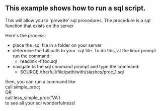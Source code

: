 ## This example shows how to run a sql script.

This will allow you to 'prewrite' sql procedures. The procedure is a sql function that exists on the server

Here's the process:
* place the .sql file in a folder on your server
* determine the full path to your .sql file. To do this, at the linux prompt run the command:
  * readlink -f foo.sql
* navigate to the sql command prompt and type the command:
  * SOURCE /the/full/file/path/with/slashes/proc_1.sql

 then, you can run a command like<br>
call simple_proc;<br>
OR<br>
call less_simple_proc('VA')<br>
 to see all your sql wonderfulness!